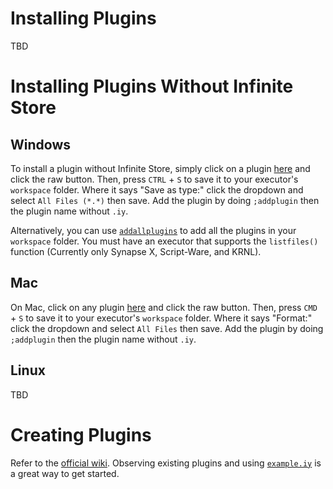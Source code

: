 # Installing Plugins
TBD
# Installing Plugins Without Infinite Store
## Windows
To install a plugin without Infinite Store, simply click on a plugin [here](https://github.com/Infinite-Store/Infinite-Store/tree/main/plugins) and click the raw button. Then, press `CTRL` + `S` to save it to your executor's `workspace` folder. Where it says "Save as type:" click the dropdown and select `All Files (*.*)` then save. Add the plugin by doing `;addplugin` then the plugin name without `.iy`. 

Alternatively, you can use [`addallplugins`](https://raw.githubusercontent.com/Infinite-Store/Infinite-Store/main/plugins/addallplugins.iy) to add all the plugins in your `workspace` folder. You must have an executor that supports the `listfiles()` function (Currently only Synapse X, Script-Ware, and KRNL).
## Mac
On Mac, click on any plugin [here](https://github.com/Infinite-Store/Infinite-Store/tree/main/plugins) and click the raw button. Then, press `CMD` + `S` to save it to your executor's `workspace` folder. Where it says "Format:" click the dropdown and select `All Files` then save. Add the plugin by doing `;addplugin` then the plugin name without `.iy`. 
## Linux
TBD
# Creating Plugins
Refer to the [official wiki](https://github.com/EdgeIY/infiniteyield/wiki/Adding-Commands-To-A-Plugin). Observing existing plugins and using [`example.iy`](https://raw.githubusercontent.com/Infinite-Store/Infinite-Store/main/plugins/example.iy) is a great way to get started.

